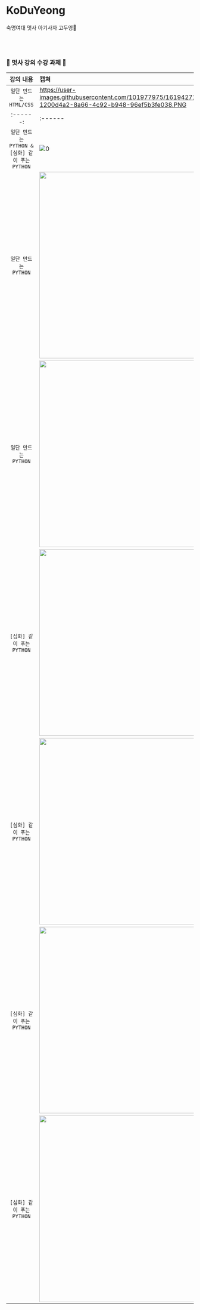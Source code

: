 # KoDuYeong
숙명여대 멋사 아기사자 고두영🦁

<br><br>
### 🦁 멋사 강의 수강 과제 🦁

| 강의 내용 | 캡쳐 | 
|:------:|:------|
|`일단 만드는 HTML/CSS`|https://user-images.githubusercontent.com/101977975/161942711-1200d4a2-8a66-4c92-b948-96ef5b3fe038.PNG|
|:------:|:------|
|`일단 만드는 PYTHON & [심화] 같이 푸는 PYTHON`|![0](https://user-images.githubusercontent.com/101977975/167521563-4d503ea3-01ad-4a1d-a401-f745e760a18f.PNG)|
|`일단 만드는 PYTHON`|<img width="500" src="https://user-images.githubusercontent.com/101977975/167520724-9d7adbbc-a5f7-4e26-b6f3-e5a3cedf1c41.PNG">|
|`일단 만드는 PYTHON`|<img width="500" src="https://user-images.githubusercontent.com/101977975/167520739-5ce7c466-6b8c-49cb-9e27-db02ad84fe14.PNG">|
|`[심화] 같이 푸는 PYTHON`|<img width="500" src="https://user-images.githubusercontent.com/101977975/167520877-c2857165-3c52-4903-8c19-290d0a499daa.PNG">|
|`[심화] 같이 푸는 PYTHON`|<img width="500" src="https://user-images.githubusercontent.com/101977975/167520887-120e09d3-cecf-4aa6-acce-ce43c0d69d9b.PNG">|
|`[심화] 같이 푸는 PYTHON`|<img width="500" src="https://user-images.githubusercontent.com/101977975/167520895-73a6f045-4177-44e0-9c94-ed20a4f6edf0.PNG">|
|`[심화] 같이 푸는 PYTHON`|<img width="500" src="https://user-images.githubusercontent.com/101977975/167520924-2d589e44-78be-4c50-ae26-760821b34a22.PNG">|
